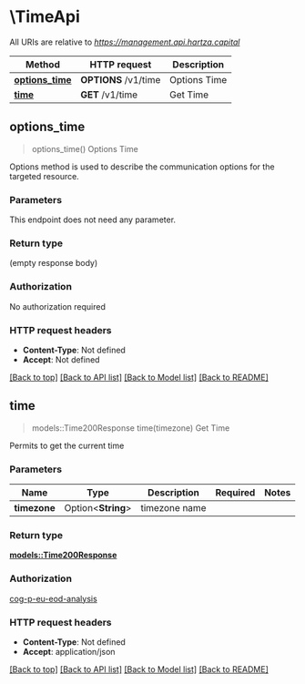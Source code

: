 # \TimeApi

All URIs are relative to *https://management.api.hartza.capital*

Method | HTTP request | Description
------------- | ------------- | -------------
[**options_time**](TimeApi.md#options_time) | **OPTIONS** /v1/time | Options Time
[**time**](TimeApi.md#time) | **GET** /v1/time | Get Time



## options_time

> options_time()
Options Time

Options method is used to describe the communication options for the targeted resource.

### Parameters

This endpoint does not need any parameter.

### Return type

 (empty response body)

### Authorization

No authorization required

### HTTP request headers

- **Content-Type**: Not defined
- **Accept**: Not defined

[[Back to top]](#) [[Back to API list]](../README.md#documentation-for-api-endpoints) [[Back to Model list]](../README.md#documentation-for-models) [[Back to README]](../README.md)


## time

> models::Time200Response time(timezone)
Get Time

Permits to get the current time

### Parameters


Name | Type | Description  | Required | Notes
------------- | ------------- | ------------- | ------------- | -------------
**timezone** | Option<**String**> | timezone name |  |

### Return type

[**models::Time200Response**](Time_200_response.md)

### Authorization

[cog-p-eu-eod-analysis](../README.md#cog-p-eu-eod-analysis)

### HTTP request headers

- **Content-Type**: Not defined
- **Accept**: application/json

[[Back to top]](#) [[Back to API list]](../README.md#documentation-for-api-endpoints) [[Back to Model list]](../README.md#documentation-for-models) [[Back to README]](../README.md)

